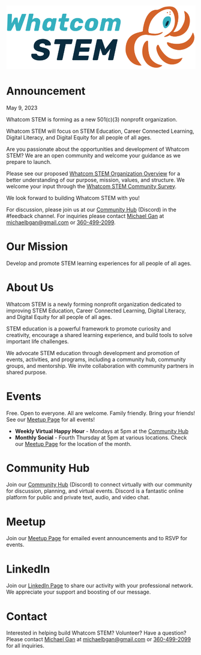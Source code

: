 <style>
  .header {
    display: none;
  }
  .footer {
    display: none;
  }
</style>

[![Whatcom STEM Logo](/assets/images/Whatcom_STEM_horizontal_logo_primary.svg)](https://whatcomstem.org)

# Announcement

May 9, 2023

Whatcom STEM is forming as a new 501(c)(3) nonprofit organization.

Whatcom STEM will focus on STEM Education, Career Connected Learning, Digital Literacy, and Digital Equity for all people of all ages. 

Are you passionate about the opportunities and development of Whatcom STEM? We are an open community and welcome your guidance as we prepare to launch.

Please see our proposed [Whatcom STEM Organization Overview](/organization.html) for a better understanding of our purpose, mission, values, and structure. We welcome your input through the [Whatcom STEM Community Survey](http://survey.whatcomstem.org). 

We look forward to building Whatcom STEM with you!

For discussion, please join us at our [Community Hub](http://discord.whatcomstem.org) (Discord) in the #feedback channel. For inquiries please contact [Michael Gan](https://www.linkedin.com/in/michaelbgan) at [michaelbgan@gmail.com](mailto:michaelbgan@gmail.com) or [360-499-2099](tel:13604992099).

# Our Mission
Develop and promote STEM learning experiences for all people of all ages.

# About Us
Whatcom STEM is a newly forming nonprofit organization dedicated to improving STEM Education, Career Connected Learning, Digital Literacy, and Digital Equity for all people of all ages.

STEM education is a powerful framework to promote curiosity and creativity, encourage a shared learning experience, and build tools to solve important life challenges.

We advocate STEM education through development and promotion of events, activities, and programs, including a community hub, community groups, and mentorship. We invite collaboration with community partners in shared purpose.

# Events
Free. Open to everyone. All are welcome. Family friendly. Bring your friends! See our [Meetup Page](https://meetup.com/whatcom-stem) for all events!

* **Weekly Virtual Happy Hour** - Mondays at 5pm at the [Community Hub](http://discord.whatcomstem.org)
* **Monthly Social** - Fourth Thursday at 5pm at various locations. Check our [Meetup Page](https://meetup.com/whatcom-stem) for the location of the month.

# Community Hub
Join our [Community Hub](http://discord.whatcomstem.org) (Discord) to connect virtually with our community for discussion, planning, and virtual events. Discord is a fantastic online platform for public and private text, audio, and video chat.

# Meetup
Join our [Meetup Page](https://meetup.com/whatcomstem) for emailed event announcements and to RSVP for events.

# LinkedIn
Join our [LinkedIn Page](https://linkedin.com/company/whatcomstem) to share our activity with your professional network. We appreciate your support and boosting of our message.

# Contact
Interested in helping build Whatcom STEM? Volunteer? Have a question? Please contact [Michael Gan](https://www.linkedin.com/in/michaelbgan) at [michaelbgan@gmail.com](mailto:michaelbgan@gmail.com) or [360-499-2099](tel:13604992099) for all inquiries.
